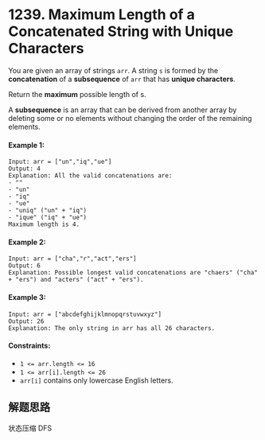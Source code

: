 # 1239. Maximum Length of a Concatenated String with Unique Characters

You are given an array of strings `arr`. A string `s` is formed by the **concatenation** of a **subsequence** of `arr` that has **unique characters**.

Return the **maximum** possible length of s.

A **subsequence** is an array that can be derived from another array by deleting some or no elements without changing the order of the remaining elements.

#### Example 1:

```
Input: arr = ["un","iq","ue"]
Output: 4
Explanation: All the valid concatenations are:
- ""
- "un"
- "iq"
- "ue"
- "uniq" ("un" + "iq")
- "ique" ("iq" + "ue")
Maximum length is 4.
```

#### Example 2:

```
Input: arr = ["cha","r","act","ers"]
Output: 6
Explanation: Possible longest valid concatenations are "chaers" ("cha" + "ers") and "acters" ("act" + "ers").
```

#### Example 3:

```
Input: arr = ["abcdefghijklmnopqrstuvwxyz"]
Output: 26
Explanation: The only string in arr has all 26 characters.
``` 

#### Constraints:

+ `1 <= arr.length <= 16`
+ `1 <= arr[i].length <= 26`
+ `arr[i]` contains only lowercase English letters.

## 解题思路

状态压缩 DFS
